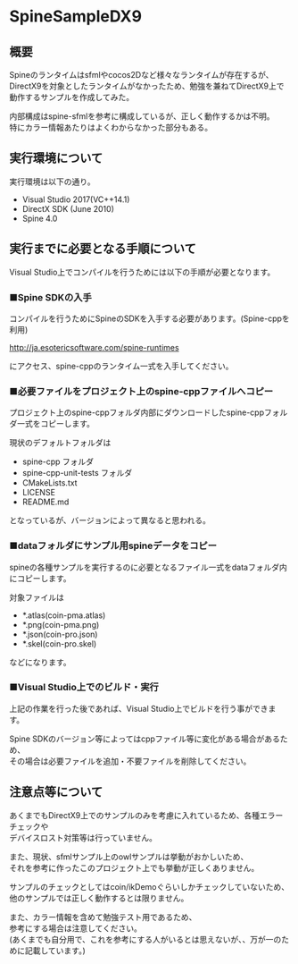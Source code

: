 # SpineSampleDX9 

## 概要
  
Spineのランタイムはsfmlやcocos2Dなど様々なランタイムが存在するが、  
DirectX9を対象としたランタイムがなかったため、勉強を兼ねてDirectX9上で  
動作するサンプルを作成してみた。    
  
内部構成はspine-sfmlを参考に構成しているが、正しく動作するかは不明。  
特にカラー情報あたりはよくわからなかった部分もある。  
  

## 実行環境について
  
実行環境は以下の通り。  
  
- Visual Studio 2017(VC++14.1)
- DirectX SDK (June 2010) 
- Spine 4.0
  
  
## 実行までに必要となる手順について
  
Visual Studio上でコンパイルを行うためには以下の手順が必要となります。  

### ■Spine SDKの入手
  
コンパイルを行うためにSpineのSDKを入手する必要があります。(Spine-cppを利用)
  
http://ja.esotericsoftware.com/spine-runtimes  
  
にアクセス、spine-cppのランタイム一式を入手してください。


### ■必要ファイルをプロジェクト上のspine-cppファイルへコピー
  
プロジェクト上のspine-cppフォルダ内部にダウンロードしたspine-cppフォルダ一式をコピーします。
  
現状のデフォルトフォルダは  

- spine-cpp フォルダ
- spine-cpp-unit-tests フォルダ
- CMakeLists.txt
- LICENSE
- README.md
  
となっているが、バージョンによって異なると思われる。  


### ■dataフォルダにサンプル用spineデータをコピー

spineの各種サンプルを実行するのに必要となるファイル一式をdataフォルダ内にコピーします。  
  
対象ファイルは

- *.atlas(coin-pma.atlas)
- *.png(coin-pma.png)
- *.json(coin-pro.json)
- *.skel(coin-pro.skel)
  
などになります。
  
### ■Visual Studio上でのビルド・実行
  
上記の作業を行った後であれば、Visual Studio上でビルドを行う事ができます。  
  
Spine SDKのバージョン等によってはcppファイル等に変化がある場合があるため、  
その場合は必要ファイルを追加・不要ファイルを削除してください。


## 注意点等について
  
あくまでもDirectX9上でのサンプルのみを考慮に入れているため、各種エラーチェックや  
デバイスロスト対策等は行っていません。  
  
また、現状、sfmlサンプル上のowlサンプルは挙動がおかしいため、  
それを参考に作ったこのプロジェクト上でも挙動が正しくありません。  
  
サンプルのチェックとしてはcoin/ikDemoぐらいしかチェックしていないため、  
他のサンプルでは正しく動作するとは限りません。  
  
また、カラー情報を含めて勉強テスト用であるため、  
参考にする場合は注意してください。  
(あくまでも自分用で、これを参考にする人がいるとは思えないが、、万が一のために記載しています。)  
